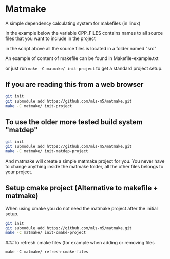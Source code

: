 Matmake
======================
A simple dependency calculating system for makefiles (in linux)

In the example below the variable CPP_FILES contains names to all source files that you want to include in the project

in the script above all the source files is located in a folder named "src"

An example of content of makefile can be found in Makefile-example.txt

or just run ```make -C matmake/ init-project``` to get a standard project setup.


If you are reading this from a web browser
----------------------------------------
```sh
git init
git submodule add https://github.com/mls-m5/matmake.git
make -C matmake/ init-project
```


To use the older more tested build system "matdep"
----------------------------------------------
```sh
git init
git submodule add https://github.com/mls-m5/matmake.git
make -C matmake/ init-matdep-project
```

And matmake will create a simple matmake project for you. You never have to change anything inside the matmake folder, all the other files belongs to your project.


Setup cmake project (Alternative to makefile + matmake)
-----------------
When using cmake you do not need the matmake project after the initial setup.

```sh
git init
git submodule add https://github.com/mls-m5/matmake.git
make -C matmake/ init-cmake-project
```


###To refresh cmake files (for example when adding or removing files
```
make -C matmake/ refresh-cmake-files
```
